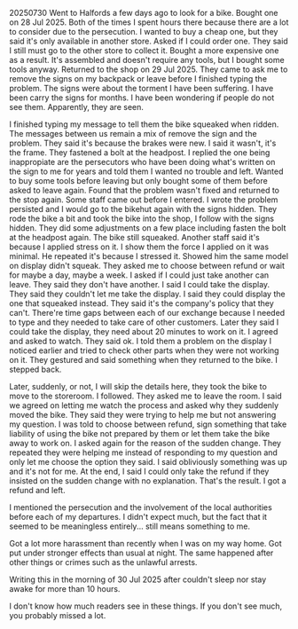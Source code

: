 20250730
Went to Halfords a few days ago to look for a bike. Bought one on 28 Jul 2025. Both of the times I spent hours there because there are a lot to consider due to the persecution. I wanted to buy a cheap one, but they said it's only available in another store. Asked if I could order one. They said I still must go to the other store to collect it. Bought a more expensive one as a result. It's assembled and doesn't require any tools, but I bought some tools anyway. Returned to the shop on 29 Jul 2025. They came to ask me to remove the signs on my backpack or leave before I finished typing the problem. The signs were about the torment I have been suffering. I have been carry the signs for months. I have been wondering if people do not see them. Apparently, they are seen.

I finished typing my message to tell them the bike squeaked when ridden. The messages between us remain a mix of remove the sign and the problem. They said it's because the brakes were new. I said it wasn't, it's the frame. They fastened a bolt at the headpost. I replied the one being inappropiate are the persecutors who have been doing what's written on the sign to me for years and told them I wanted no trouble and left. Wanted to buy some tools before leaving but only bought some of them before asked to leave again. Found that the problem wasn't fixed and returned to the stop again. Some staff came out before I entered. I wrote the problem persisted and I would go to the bikehut again with the signs hidden. They rode the bike a bit and took the bike into the shop, I follow with the signs hidden. They did some adjustments on a few place including fasten the bolt at the headpost again. The bike still squeaked. Another staff said it's because I applied stress on it. I show them the force I applied on it was minimal. He repeated it's because I stressed it. Showed him the same model on display didn't squeak. They asked me to choose between refund or wait for maybe a day, maybe a week. I asked if I could just take another can leave. They said they don't have another. I said I could take the display. They said they couldn't let me take the display. I said they could display the one that squeaked instead. They said it's the company's policy that they can't. There're time gaps between each of our exchange because I needed to type and they needed to take care of other customers. Later they said I could take the display, they need about 20 minutes to work on it. I agreed and asked to watch. They said ok. I told them a problem on the display I noticed earlier and tried to check other parts when they were not working on it. They gestured and said something when they returned to the bike. I stepped back.

Later, suddenly, or not, I will skip the details here, they took the bike to move to the storeroom. I followed. They asked me to leave the room. I said we agreed on letting me watch the process and asked why they suddenly moved the bike. They said they were trying to help me but not answering my question. I was told to choose between refund, sign something that take liability of using the bike not prepared by them or let them take the bike away to work on. I asked again for the reason of the sudden change. They repeated they were helping me instead of responding to my question and only let me choose the option they said. I said obliviously something was up and it's not for me. At the end, I said I could only take the refund if they insisted on the sudden change with no explanation. That's the result. I got a refund and left.

I mentioned the persecution and the involvement of the local authorities before each of my departures. I didn't expect much, but the fact that it seemed to be meaningless entirely... still means something to me.

Got a lot more harassment than recently when I was on my way home. Got put under stronger effects than usual at night. The same happened after other things or crimes such as the unlawful arrests.

Writing this in the morning of 30 Jul 2025 after couldn't sleep nor stay awake for more than 10 hours.

I don't know how much readers see in these things. If you don't see much, you probably missed a lot.
